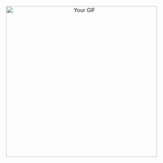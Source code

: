 <p align="center">
  <img src="![media io_99t4sw5H](https://github.com/mohammadnazm/quiz-app/assets/63538356/6487e59d-e8ff-49e1-8b0a-621d5f2c7c6f)" alt="Your GIF" width="400" />
</p>
